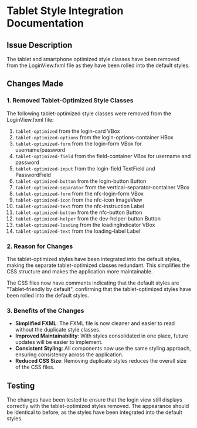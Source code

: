# Tablet Style Integration Documentation

## Issue Description
The tablet and smartphone optimized style classes have been removed from the LoginView.fxml file as they have been rolled into the default styles.

## Changes Made

### 1. Removed Tablet-Optimized Style Classes
The following tablet-optimized style classes were removed from the LoginView.fxml file:

1. `tablet-optimized` from the login-card VBox
2. `tablet-optimized-options` from the login-options-container HBox
3. `tablet-optimized-form` from the login-form VBox for username/password
4. `tablet-optimized-field` from the field-container VBox for username and password
5. `tablet-optimized-input` from the login-field TextField and PasswordField
6. `tablet-optimized-button` from the login-button Button
7. `tablet-optimized-separator` from the vertical-separator-container VBox
8. `tablet-optimized-form` from the nfc-login-form VBox
9. `tablet-optimized-icon` from the nfc-icon ImageView
10. `tablet-optimized-text` from the nfc-instruction Label
11. `tablet-optimized-button` from the nfc-button Button
12. `tablet-optimized-helper` from the dev-helper-button Button
13. `tablet-optimized-loading` from the loadingIndicator VBox
14. `tablet-optimized-text` from the loading-label Label

### 2. Reason for Changes
The tablet-optimized styles have been integrated into the default styles, making the separate tablet-optimized classes redundant. This simplifies the CSS structure and makes the application more maintainable.

The CSS files now have comments indicating that the default styles are "Tablet-friendly by default", confirming that the tablet-optimized styles have been rolled into the default styles.

### 3. Benefits of the Changes
- **Simplified FXML**: The FXML file is now cleaner and easier to read without the duplicate style classes.
- **Improved Maintainability**: With styles consolidated in one place, future updates will be easier to implement.
- **Consistent Styling**: All components now use the same styling approach, ensuring consistency across the application.
- **Reduced CSS Size**: Removing duplicate styles reduces the overall size of the CSS files.

## Testing
The changes have been tested to ensure that the login view still displays correctly with the tablet-optimized styles removed. The appearance should be identical to before, as the styles have been integrated into the default styles.